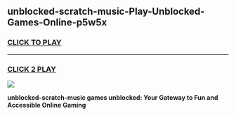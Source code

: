 
## unblocked-scratch-music-Play-Unblocked-Games-Online-p5w5x
<h3>
<a href="https://premium76.site?title=unblocked-scratch-music&ref=25A">CLICK TO PLAY</a></h3>
<hr>

<h3>
<a href="https://premium76.site?title=unblocked-scratch-music&ref=25A">CLICK 2 PLAY</a>
  
</h3>

<a href="https://premium76.site?title=unblocked-scratch-music&ref=25A"><img src="https://clearcache.store/games.png"></a>


**unblocked-scratch-music games unblocked: Your Gateway to Fun and Accessible Online Gaming**
